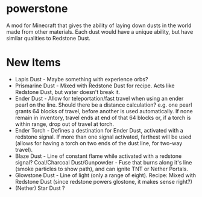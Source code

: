 # powerstone
A mod for Minecraft that gives the ability of laying down dusts in the world made from other materials. Each dust would have a unique ability, but have similar qualities to Redstone Dust.

# New Items
* Lapis Dust      - Maybe something with experience orbs?
* Prismarine Dust - Mixed with Redstone Dust for recipe. Acts like Redstone Dust, but water doesn't break it.
* Ender Dust      - Allow for teleportation/fast travel when using an ender pearl on the line. Should there be a distance calculation? e.g. one pearl grants 64 blocks of travel, before another is used automatically. If none remain in inventory, travel ends at end of that 64 blocks or, if a torch is within range, drop out of travel at torch.
* Ender Torch     - Defines a destination for Ender Dust, activated with a redstone signal. If more than one signal activated, farthest will be used (allows for having a torch on two ends of the dust line,  for two-way travel).
* Blaze Dust      - Line of constant flame while activated with a redstone signal?
Coal/Charcoal Dust/Gunpowder - Fuse that burns along it's line (smoke particles to show path), and can ignite TNT or Nether Portals.
* Glowstone Dust  - Line of light (only a range of eight). Recipe: Mixed with Redstone Dust (since redstone powers glostone, it makes sense right?)
* (Nether) Star Dust ?

